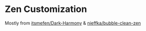 # Zen Customization 

Mostly from [itsmefen/Dark-Harmony](https://github.com/itsmefen/Dark-Harmony) & [nieffka/bubble-clean-zen](https://github.com/nieffka/bubble-clean-zen/)
